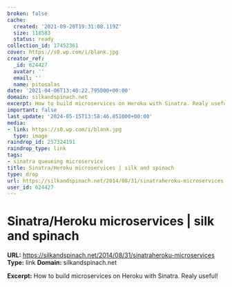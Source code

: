 ```yaml
---
broken: false
cache:
  created: '2021-09-20T19:31:08.119Z'
  size: 118583
  status: ready
collection_id: 17452361
cover: https://s0.wp.com/i/blank.jpg
creator_ref:
  _id: 624427
  avatar: ''
  email: ''
  name: pitosalas
date: '2021-04-06T13:40:22.795000+00:00'
domain: silkandspinach.net
excerpt: How to build microservices on Heroku with Sinatra. Realy useful!
important: false
last_update: '2024-05-15T13:58:46.851000+00:00'
media:
- link: https://s0.wp.com/i/blank.jpg
  type: image
raindrop_id: 257324191
raindrop_type: link
tags:
- sinatra queueing microservice
title: Sinatra/Heroku microservices | silk and spinach
type: drop
url: https://silkandspinach.net/2014/08/31/sinatraheroku-microservices
user_id: 624427
---
```


# Sinatra/Heroku microservices | silk and spinach

**URL:** https://silkandspinach.net/2014/08/31/sinatraheroku-microservices
**Type:** link
**Domain:** silkandspinach.net

**Excerpt:** How to build microservices on Heroku with Sinatra. Realy useful!
